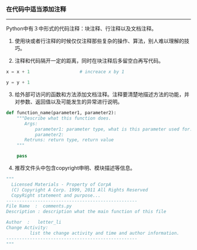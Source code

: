 ### 在代码中适当添加注释

---

Python中有３中形式的代码注释：块注释、行注释以及文档注释。

1) 使用块或者行注释的时候仅仅注释那些复杂的操作、算法，别人难以理解的技巧。

2) 注释和代码隔开一定的距离，同时在块注释后多留空白再写代码。

```python
x = x + 1                   # increace x by 1

y = y + 1
```

3) 给外部可访问的函数和方法添加文档注释。注释要清楚地描述方法的功能，并对参数、返回值以及可能发生的异常进行说明。

```python
def function_name(parameter1, parameter2):
    """Describe what this function does.
       Args:
           parameter1: parameter type, what is this parameter used for.
           parameter2:
       Retruns: return type, return value
    """

    pass

```

4) 推荐文件头中包含copyright申明、模块描述等信息。

```python
"""
  Licensed Materials - Property of CorpA
  (C) Copyright A Corp. 1999, 2011 All Rights Reserved
  CopyRight statement and purpose...
--------------------------------------------------
File Name  :  comments.py
Description : description what the main function of this file

Author  :   letter_li
Change Activity:
         list the change activity and time and author information.
--------------------------------------------------
"""
```
